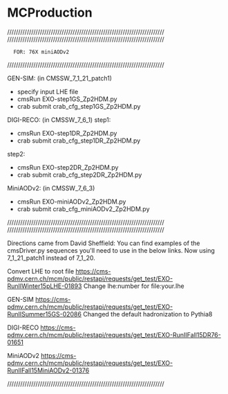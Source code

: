 # MCProduction

////////////////////////////////////////////////////////////////////////
////////////////////////////////////////////////////////////////////////

      FOR: 76X miniAODv2

////////////////////////////////////////////////////////////////////////

GEN-SIM: (in CMSSW_7_1_21_patch1)
- specify input LHE file
- cmsRun EXO-step1GS_Zp2HDM.py
- crab submit crab_cfg_step1GS_Zp2HDM.py 

DIGI-RECO: (in CMSSW_7_6_1)
 step1:
- cmsRun EXO-step1DR_Zp2HDM.py
- crab submit crab_cfg_step1DR_Zp2HDM.py

 step2: 
- cmsRun EXO-step2DR_Zp2HDM.py
- crab submit crab_cfg_step2DR_Zp2HDM.py

MiniAODv2: (in CMSSW_7_6_3)
- cmsRun EXO-miniAODv2_Zp2HDM.py
- crab submit crab_cfg_miniAODv2_Zp2HDM.py

////////////////////////////////////////////////////////////////////////
////////////////////////////////////////////////////////////////////////

Directions came from David Sheffield:
You can find examples of the cmsDriver.py sequences you'll need to use in the below links. 
Now using 7_1_21_patch1 instead of 7_1_20.

Convert LHE to root file https://cms-pdmv.cern.ch/mcm/public/restapi/requests/get_test/EXO-RunIIWinter15pLHE-01893 
Change lhe:number for file:your.lhe

GEN-SIM https://cms-pdmv.cern.ch/mcm/public/restapi/requests/get_test/EXO-RunIISummer15GS-02086
Changed the default hadronization to Pythia8 

DIGI-RECO https://cms-pdmv.cern.ch/mcm/public/restapi/requests/get_test/EXO-RunIIFall15DR76-01651

MiniAODv2 https://cms-pdmv.cern.ch/mcm/public/restapi/requests/get_test/EXO-RunIIFall15MiniAODv2-01376

////////////////////////////////////////////////////////////////////////


